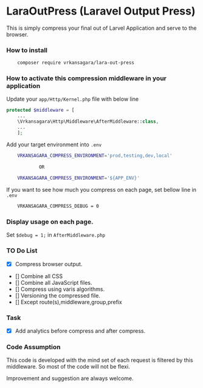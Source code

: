 # LaraOutPress (Laravel Output Press)
This is simply compress your final out of Larvel Application and serve to the browser.

### How to install

~~~bash
	composer require vrkansagara/lara-out-press
~~~

### How to activate this compression middleware in your application

Update your `app/Http/Kernel.php` file with below line

~~~php
protected $middleware = [
    ...
    \Vrkansagara\Http\Middleware\AfterMiddleware::class,
    ...
    ];
~~~

Add your target environment into `.env`
~~~bash
    VRKANSAGARA_COMPRESS_ENVIRONMENT='prod,testing,dev,local'
    
            OR
            
    VRKANSAGARA_COMPRESS_ENVIRONMENT='${APP_ENV}'
~~~


If you want to see how much you compress on each page, set bellow line in `.env`

~~~bash
    VRKANSAGARA_COMPRESS_DEBUG = 0
~~~


### Display usage on each page.

Set ` $debug = 1; ` in ` AfterMiddleware.php `


### TO Do List

- [x] Compress browser output.
- [] Combine all CSS
- [] Combine all JavaScript files.
- [] Compress using varis algorithms.
- [] Versioning the compressed file.
- [] Except route(s),middleware,group,prefix

### Task

- [x] Add analytics before compress and after compress.

### Code Assumption
This code is developed with the mind set of each request is filtered by this middleware. So most of the code will not be flexi.

Improvement and suggestion are always welcome. 
